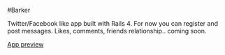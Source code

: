 #Barker

Twitter/Facebook like app built with Rails 4. For now you can register and post messages. Likes, comments, friends relationship.. coming soon.

[App preview](https://barker-app.herokuapp.com/)
